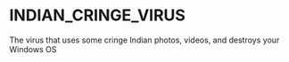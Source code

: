 # INDIAN_CRINGE_VIRUS
The virus that uses some cringe Indian photos, videos, and destroys your Windows OS
